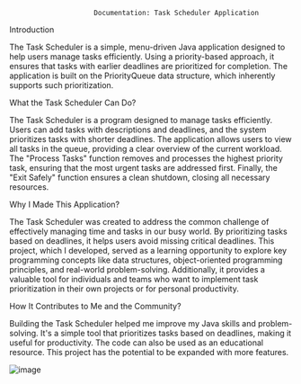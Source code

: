                          Documentation: Task Scheduler Application
Introduction

The Task Scheduler is a simple, menu-driven Java application designed to help users manage tasks efficiently. Using a priority-based approach, it ensures that tasks with earlier deadlines are prioritized for completion. The application is built on the PriorityQueue data structure, which inherently supports such prioritization.

What the Task Scheduler Can Do?

The Task Scheduler is a program designed to manage tasks efficiently. Users can add tasks with descriptions and deadlines, and the system prioritizes tasks with shorter deadlines. The application allows users to view all tasks in the queue, providing a clear overview of the current workload. The "Process Tasks" function removes and processes the highest priority task, ensuring that the most urgent tasks are addressed first. Finally, the "Exit Safely" function ensures a clean shutdown, closing all necessary resources.

Why I Made This Application?

The Task Scheduler was created to address the common challenge of effectively managing time and tasks in our busy world. By prioritizing tasks based on deadlines, it helps users avoid missing critical deadlines. This project, which I developed, served as a learning opportunity to explore key programming concepts like data structures, object-oriented programming principles, and real-world problem-solving. Additionally, it provides a valuable tool for individuals and teams who want to implement task prioritization in their own projects or for personal productivity.

How It Contributes to Me and the Community?

Building the Task Scheduler helped me improve my Java skills and problem-solving. It's a simple tool that prioritizes tasks based on deadlines, making it useful for productivity. The code can also be used as an educational resource. This project has the potential to be expanded with more features.


![image](https://github.com/user-attachments/assets/4ed2c48e-9215-4282-b902-81ad12274c7c)


